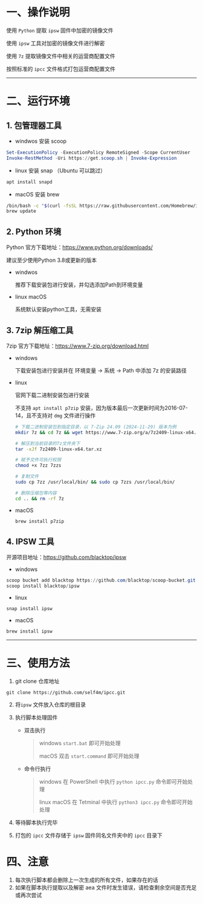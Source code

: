 # 一、操作说明

使用 `Python` 提取 `ipsw` 固件中加密的镜像文件  

使用 `ipsw` 工具对加密的镜像文件进行解密  

使用 `7z` 提取镜像文件中相关的运营商配置文件  

按照标准的 `ipcc` 文件格式打包运营商配置文件  

---

# 二、运行环境

## 1. 包管理器工具

- windwos 安装 scoop

```powershell
Set-ExecutionPolicy -ExecutionPolicy RemoteSigned -Scope CurrentUser
Invoke-RestMethod -Uri https://get.scoop.sh | Invoke-Expression
```

- linux 安装 snap （Ubuntu 可以跳过）

```bash
apt install snapd
```

- macOS 安装 brew 

```bash
/bin/bash -c "$(curl -fsSL https://raw.githubusercontent.com/Homebrew/install/HEAD/install.sh)"
brew update
```



## 2. Python 环境

Python 官方下载地址：https://www.python.org/downloads/

建议至少使用Python 3.8或更新的版本

- windwos

  推荐下载安装包进行安装，并勾选添加Path到环境变量

- linux macOS 

  系统默认安装python工具，无需安装

  

## 3. 7zip 解压缩工具

7zip 官方下载地址：https://www.7-zip.org/download.html

- windows 

  下载安装包进行安装并在 环境变量 → 系统 → Path 中添加 7z 的安装路径

- linux

  官网下载二进制安装包进行安装

  不支持 `apt install p7zip` 安装，因为版本最后一次更新时间为2016-07-14，且不支持对 `dmg` 文件进行操作

  ```bash
  # 下载二进制安装包到指定目录，以 7-Zip 24.09 (2024-11-29) 版本为例
  mkdir 7z && cd 7z && wget https://www.7-zip.org/a/7z2409-linux-x64.tar.xz
  
  # 解压到当前目录的7z文件夹下
  tar -xJf 7z2409-linux-x64.tar.xz
  
  # 赋予文件可执行权限
  chmod +x 7zz 7zzs
  
  # 复制文件
  sudo cp 7zz /usr/local/bin/ && sudo cp 7zzs /usr/local/bin/
  
  # 删除压缩包等内容
  cd .. && rm -rf 7z
  ```

- macOS

  ```bash
  brew install p7zip
  ```

  

## 4. IPSW 工具

开源项目地址：https://github.com/blacktop/ipsw

- windows

```powershell
scoop bucket add blacktop https://github.com/blacktop/scoop-bucket.git 
scoop install blacktop/ipsw
```

- linux

```bash
snap install ipsw
```

- macOS 

```bash
brew install ipsw
```

---


# 三、使用方法
1. git clone 仓库地址
```
git clone https://github.com/self4m/ipcc.git
```
2. 将`ipsw` 文件放入仓库的根目录

3. 执行脚本处理固件

   - 双击执行

     > windows  `start.bat` 即可开始处理
     >
     > macOS 双击 `start.command` 即可开始处理

   - 命令行执行

     >windows 在 PowerShell 中执行 `python ipcc.py` 命令即可开始处理
     >
     >linux macOS 在 Tetminal 中执行 `python3 ipcc.py` 命令即可开始处理

4. 等待脚本执行完毕
5. 打包的 `ipcc` 文件存储于 `ipsw`  固件同名文件夹中的 `ipcc`  目录下
# 四、注意
1. 每次执行脚本都会删除上一次生成的所有文件，如果存在的话
2. 如果在脚本执行提取以及解密 aea 文件时发生错误，请检查剩余空间是否充足或再次尝试
